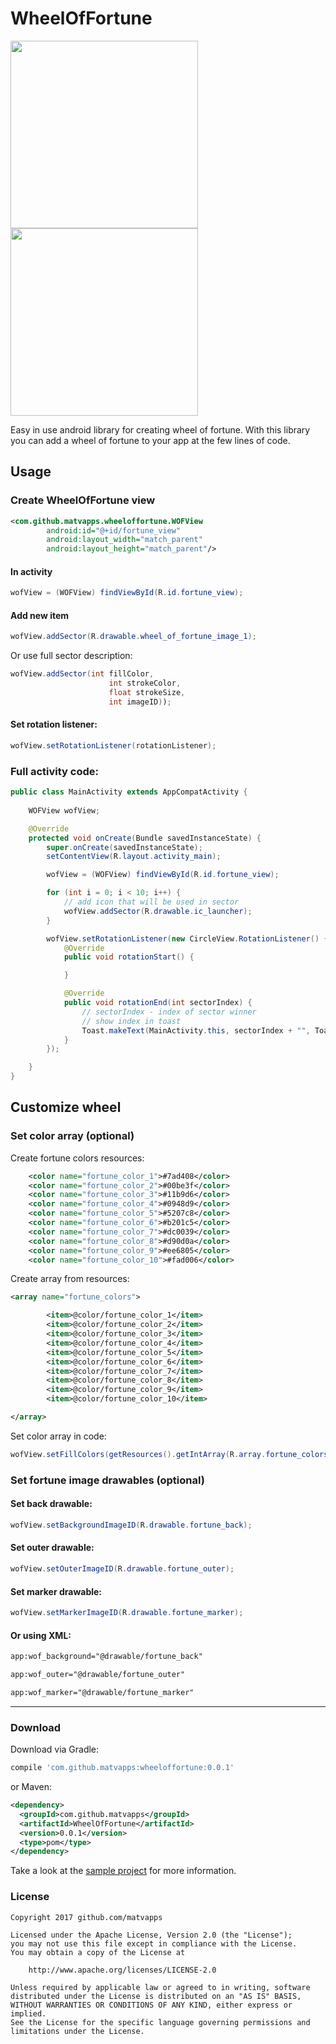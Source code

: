 # WheelOfFortune

<img src="/wof_preview.gif?raw=true" width="300px">
<img src="/wof_preview_2.gif?raw=true" width="300px">


Easy in use android library for creating wheel of fortune. With this library you
can add a wheel of fortune to your app at the few lines of code.

## Usage

### Create WheelOfFortune view

```xml
<com.github.matvapps.wheeloffortune.WOFView
        android:id="@+id/fortune_view"
        android:layout_width="match_parent"
        android:layout_height="match_parent"/>
```

#### In activity
```java
wofView = (WOFView) findViewById(R.id.fortune_view);
```

#### Add new item
```java
wofView.addSector(R.drawable.wheel_of_fortune_image_1);
```
Or use full sector description:

```java
wofView.addSector(int fillColor,
                      int strokeColor,
                      float strokeSize,
                      int imageID));
```

#### Set rotation listener:
```java
wofView.setRotationListener(rotationListener);
```

### Full activity code:
```java
public class MainActivity extends AppCompatActivity {
  
    WOFView wofView;

    @Override
    protected void onCreate(Bundle savedInstanceState) {
        super.onCreate(savedInstanceState);
        setContentView(R.layout.activity_main);

        wofView = (WOFView) findViewById(R.id.fortune_view);

        for (int i = 0; i < 10; i++) {
            // add icon that will be used in sector
            wofView.addSector(R.drawable.ic_launcher);
        }

        wofView.setRotationListener(new CircleView.RotationListener() {
            @Override
            public void rotationStart() {

            }

            @Override
            public void rotationEnd(int sectorIndex) {
                // sectorIndex - index of sector winner
                // show index in toast
                Toast.makeText(MainActivity.this, sectorIndex + "", Toast.LENGTH_SHORT).show();
            }
        });

    }
}
```


## Customize wheel


### Set color array (optional)

Create fortune colors resources:
```xml
    <color name="fortune_color_1">#7ad408</color>
    <color name="fortune_color_2">#00be3f</color>
    <color name="fortune_color_3">#11b9d6</color>
    <color name="fortune_color_4">#0948d9</color>
    <color name="fortune_color_5">#5207c8</color>
    <color name="fortune_color_6">#b201c5</color>
    <color name="fortune_color_7">#dc0039</color>
    <color name="fortune_color_8">#d90d0a</color>
    <color name="fortune_color_9">#ee6805</color>
    <color name="fortune_color_10">#fad006</color>
```

Create array from resources:
```xml
<array name="fortune_colors">

        <item>@color/fortune_color_1</item>
        <item>@color/fortune_color_2</item>
        <item>@color/fortune_color_3</item>
        <item>@color/fortune_color_4</item>
        <item>@color/fortune_color_5</item>
        <item>@color/fortune_color_6</item>
        <item>@color/fortune_color_7</item>
        <item>@color/fortune_color_8</item>
        <item>@color/fortune_color_9</item>
        <item>@color/fortune_color_10</item>

</array>
```

Set color array in code:
```java
wofView.setFillColors(getResources().getIntArray(R.array.fortune_colors);
```

### Set fortune image drawables (optional)

#### Set back drawable:
```java
wofView.setBackgroundImageID(R.drawable.fortune_back);
```

#### Set outer drawable:
```java
wofView.setOuterImageID(R.drawable.fortune_outer);
```

#### Set marker drawable: 
```java
wofView.setMarkerImageID(R.drawable.fortune_marker);
```

#### Or using XML:

```xml
app:wof_background="@drawable/fortune_back"
```

```xml
app:wof_outer="@drawable/fortune_outer"
```

```xml
app:wof_marker="@drawable/fortune_marker"
```

************


### Download

Download via Gradle:

```gradle
compile 'com.github.matvapps:wheeloffortune:0.0.1'
```
or Maven:
```xml
<dependency>
  <groupId>com.github.matvapps</groupId>
  <artifactId>WheelOfFortune</artifactId>
  <version>0.0.1</version>
  <type>pom</type>
</dependency>
```



Take a look at the [sample project](sample) for more information.

### License 

```
Copyright 2017 github.com/matvapps

Licensed under the Apache License, Version 2.0 (the "License");
you may not use this file except in compliance with the License.
You may obtain a copy of the License at

    http://www.apache.org/licenses/LICENSE-2.0

Unless required by applicable law or agreed to in writing, software
distributed under the License is distributed on an "AS IS" BASIS,
WITHOUT WARRANTIES OR CONDITIONS OF ANY KIND, either express or implied.
See the License for the specific language governing permissions and
limitations under the License.
```


[sample]: <https://github.com/matvapps/WheelOfFortune/tree/master/sample>
